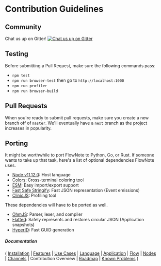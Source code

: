# Contribution Guidelines

## Community

Chat us up on Gitter! [![Chat us up on Gitter](https://badges.gitter.im/flownote/community.svg)](https://gitter.im/flownote/community?utm_source=badge&utm_medium=badge&utm_campaign=pr-badge)

## Testing

Before submitting a Pull Request, make sure the following commands pass:

* `npm test`
* `npm run browser-test` then go to `http://localhost:1000`
* `npm run profiler`
* `npm run browser-build`

## Pull Requests

When you're ready to submit pull requests, make sure you create a new branch off of `master`.  We'll eventually have a `next` branch as the project increases in popularity.

## Porting

It might be worthwhile to port FlowNote to Python, Go, or Rust.  If someone wants to take up that task, here's a list of optional dependencies FlowNote uses.

* [Node v11.12.0](https://nodejs.org/en/blog/release/v11.12.0/): Host language
* [Colors](https://github.com/Marak/colors.js): Cross-terminal coloring tool
* [ESM](https://github.com/standard-things/esm): Easy import/export support
* [Fast Safe Stringify](https://github.com/davidmarkclements/fast-safe-stringify): Fast JSON representation (Event emissions)
* [ClinicJS](https://github.com/nearform/node-clinic): Profiling tool

These dependencies will have to be ported as well.

* [OhmJS](https://github.com/harc/ohm): Parser, lexer, and compiler
* [Flatted](https://github.com/WebReflection/flatted): Safely represents and restores circular JSON (Application snapshots)
* [HyperID](https://github.com/mcollina/hyperid): Fast GUID generation

##### Documentation

( 
[Installation](01-installation.md) | 
[Features](02-features.md) | 
[Use Cases](03-use-cases.md) | 
[Language](04-language.md) | 
[Application](05-application.md) | 
[Flow](06-flow.md) | 
[Nodes](07-nodes.md) | 
[Channels](08-channels.md) | 
Contribution Overview | 
[Roadmap](10-roadmap.md) | 
[Known Problems](11-known-problems.md)
)